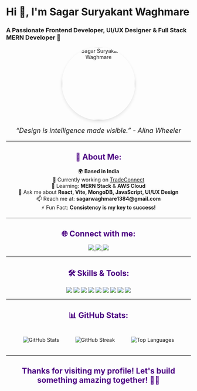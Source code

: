 # Hi 👋, I'm **Sagar Suryakant Waghmare**  
### A Passionate Frontend Developer, UI/UX Designer & Full Stack MERN Developer 🚀

<p align="center">
  <img src="https://user-images.githubusercontent.com/your-profile-image" alt="Sagar Suryakant Waghmare" width="200" style="border-radius: 50%; box-shadow: 0 4px 8px rgba(0, 0, 0, 0.1);"/>
</p>

<p align="center" style="font-size: 18px; font-style: italic;">“Design is intelligence made visible.” - Alina Wheeler</p>

---

<h2 align="center" style="color: #4B0082;">🚀 About Me:</h2>

<ul style="list-style-type: none; padding: 0; text-align: center;">
  <li>🌍 <strong>Based in India</strong></li>
  <li>🔭 Currently working on <a href="#">TradeConnect</a></li>
  <li>🌱 Learning: <strong>MERN Stack</strong> & <strong>AWS Cloud</strong></li>
  <li>💬 Ask me about <strong>React, Vite, MongoDB, JavaScript, UI/UX Design</strong></li>
  <li>📫 Reach me at: <strong>sagarwaghmare1384@gmail.com</strong></li>
  <li>⚡ Fun Fact: <strong>Consistency is my key to success!</strong></li>
</ul>

---

<h2 align="center" style="color: #4B0082;">🌐 Connect with me:</h2>

<p align="center">
  <a href="https://www.linkedin.com/in/sagar-waghmare/" target="_blank">
    <img src="https://img.shields.io/badge/-LinkedIn-blue?style=for-the-badge&logo=linkedin&logoColor=white" />
  </a>
  <a href="https://www.hackerrank.com/sagar_waghmare" target="_blank">
    <img src="https://img.shields.io/badge/-HackerRank-2EC866?style=for-the-badge&logo=hackerrank&logoColor=white" />
  </a>
  <a href="https://leetcode.com/sagar_waghmare/" target="_blank">
    <img src="https://img.shields.io/badge/-LeetCode-FFA116?style=for-the-badge&logo=leetcode&logoColor=white" />
  </a>
</p>

---

<h2 align="center" style="color: #4B0082;">🛠️ Skills & Tools:</h2>

<p align="center">
  <img src="https://img.shields.io/badge/-HTML5-E34F26?style=for-the-badge&logo=html5&logoColor=white" />
  <img src="https://img.shields.io/badge/-CSS3-1572B6?style=for-the-badge&logo=css3&logoColor=white" />
  <img src="https://img.shields.io/badge/-JavaScript-F7DF1E?style=for-the-badge&logo=javascript&logoColor=black" />
  <img src="https://img.shields.io/badge/-React-61DAFB?style=for-the-badge&logo=react&logoColor=black" />
  <img src="https://img.shields.io/badge/-Node.js-339933?style=for-the-badge&logo=node.js&logoColor=white" />
  <img src="https://img.shields.io/badge/-MongoDB-47A248?style=for-the-badge&logo=mongodb&logoColor=white" />
  <img src="https://img.shields.io/badge/-AWS-232F3E?style=for-the-badge&logo=amazon-aws" />
  <img src="https://img.shields.io/badge/-TailwindCSS-38B2AC?style=for-the-badge&logo=tailwind-css&logoColor=white" />
  <img src="https://img.shields.io/badge/-Java-007396?style=for-the-badge&logo=java&logoColor=white" />
</p>

---

<h2 align="center" style="color: #4B0082;">📊 GitHub Stats:</h2>

<p align="center">
  <img src="https://github-readme-stats.vercel.app/api?username=SagarWaghmare&show_icons=true&theme=radical" alt="GitHub Stats" style="margin: 20px; animation: fadeIn 1.5s ease-in-out;" />
  <img src="https://github-readme-streak-stats.herokuapp.com/?user=SagarWaghmare&theme=radical" alt="GitHub Streak" style="margin: 20px; animation: fadeIn 1.5s ease-in-out;" />
  <img src="https://github-readme-stats.vercel.app/api/top-langs/?username=SagarWaghmare&layout=compact&theme=radical" alt="Top Languages" style="margin: 20px; animation: fadeIn 1.5s ease-in-out;" />
</p>



---

<h2 align="center" style="color: #4B0082;">Thanks for visiting my profile! Let's build something amazing together! 👨‍💻</h2>
